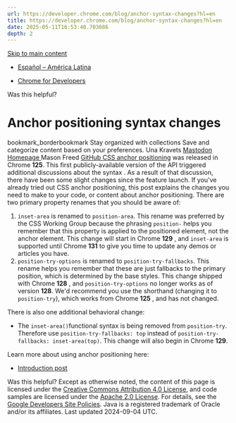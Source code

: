 ```yaml
---
url: https://developer.chrome.com/blog/anchor-syntax-changes?hl=en
title: https://developer.chrome.com/blog/anchor-syntax-changes?hl=en
date: 2025-05-11T16:53:48.703086
depth: 2
---
```


[ Skip to main content ](https://developer.chrome.com/blog/anchor-syntax-changes?hl=en#main-content)
  * [Español – América Latina](https://developer.chrome.com/blog/anchor-syntax-changes?hl=es-419)




  * [ Chrome for Developers ](https://developer.chrome.com/)


Was this helpful?
#  Anchor positioning syntax changes 
bookmark_borderbookmark Stay organized with collections  Save and categorize content based on your preferences.
Una Kravets 
[ Mastodon ](https://front-end.social/@una) [ Homepage ](https://una.im)
Mason Freed 
[ GitHub ](https://github.com/mfreed7)
[CSS anchor positioning](https://developer.chrome.com/blog/anchor-positioning-api) was released in Chrome **125**. This first publicly-available version of the API triggered additional discussions about the syntax . As a result of that discussion, there have been some slight changes since the feature launch. If you've already tried out CSS anchor positioning, this post explains the changes you need to make to your code, or content about anchor positioning.
There are two primary property renames that you should be aware of:
  1. `inset-area` is renamed to `position-area`. This rename was preferred by the CSS Working Group because the phrasing `position-` helps you remember that this property is applied to the positioned element, not the anchor element. This change will start in Chrome **129** , and `inset-area` is supported until Chrome **131** to give you time to update any demos or articles you have.
  2. `position-try-options` is renamed to `position-try-fallbacks`. This rename helps you remember that these are just fallbacks to the primary position, which is determined by the base styles. This change shipped with Chrome **128** , and `position-try-options` no longer works as of version **128**. We'd recommend you use the shorthand (changing it to `position-try`), which works from Chrome **125** , and has not changed.


There is also one additional behavioral change:
  * The `inset-area()`functional syntax is being removed from `position-try`. Therefore use `position-try-fallbacks: top` instead of `position-try-fallbacks: inset-area(top)`. This change will also begin in Chrome **129**.


Learn more about using anchor positioning here:
  * [Introduction post](https://developer.chrome.com/blog/anchor-positioning-api)


Was this helpful?
Except as otherwise noted, the content of this page is licensed under the [Creative Commons Attribution 4.0 License](https://creativecommons.org/licenses/by/4.0/), and code samples are licensed under the [Apache 2.0 License](https://www.apache.org/licenses/LICENSE-2.0). For details, see the [Google Developers Site Policies](https://developers.google.com/site-policies). Java is a registered trademark of Oracle and/or its affiliates.
Last updated 2024-09-04 UTC.

